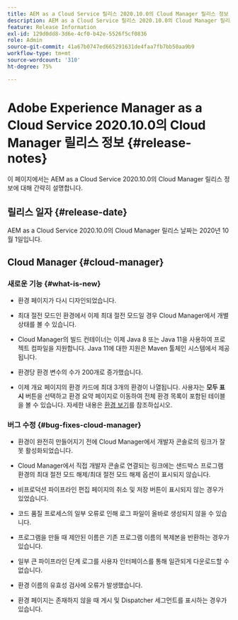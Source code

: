 ```yaml
---
title: AEM as a Cloud Service 릴리스 2020.10.0의 Cloud Manager 릴리스 정보
description: AEM as a Cloud Service 릴리스 2020.10.0의 Cloud Manager 릴리스 정보
feature: Release Information
exl-id: 129d0dd8-3d6e-4cf0-b42e-5526f5cf0836
role: Admin
source-git-commit: 41a67b0747ed665291631de4faa7fb7bb50aa9b9
workflow-type: tm+mt
source-wordcount: '310'
ht-degree: 75%

---
```


# Adobe Experience Manager as a Cloud Service 2020.10.0의 Cloud Manager 릴리스 정보 {#release-notes}

이 페이지에서는 AEM as a Cloud Service 2020.10.0의 Cloud Manager 릴리스 정보에 대해 간략히 설명합니다.

## 릴리스 일자 {#release-date}

AEM as a Cloud Service 2020.10.0의 Cloud Manager 릴리스 날짜는 2020년 10월 1일입니다.

## Cloud Manager {#cloud-manager}

### 새로운 기능 {#what-is-new}

* 환경 페이지가 다시 디자인되었습니다.

* 최대 절전 모드인 환경에서 이제 최대 절전 모드일 경우 Cloud Manager에서 개별 상태를 볼 수 있습니다.

* Cloud Manager의 빌드 컨테이너는 이제 Java 8 또는 Java 11을 사용하여 프로젝트 컴파일을 지원합니다. Java 11에 대한 지원은 Maven 툴체인 시스템에서 제공됩니다.

* 환경당 환경 변수의 수가 200개로 증가했습니다.

* 이제 개요 페이지의 환경 카드에 최대 3개의 환경이 나열됩니다. 사용자는 **모두 표시** 버튼을 선택하고 환경 요약 페이지로 이동하여 전체 환경 목록이 포함된 테이블을 볼 수 있습니다.
자세한 내용은 [환경 보기](/help/implementing/cloud-manager/manage-environments.md#viewing-environment)를 참조하십시오.


### 버그 수정 {#bug-fixes-cloud-manager}

* 환경이 완전히 만들어지기 전에 Cloud Manager에서 개발자 콘솔로의 링크가 잘못 활성화되었습니다.

* Cloud Manager에서 직접 개발자 콘솔로 연결되는 링크에는 샌드박스 프로그램 환경의 최대 절전 모드 해제/최대 절전 모드 해제 옵션이 표시되지 않습니다.

* 비프로덕션 파이프라인 편집 페이지의 취소 및 저장 버튼이 표시되지 않는 경우가 있었습니다.

* 코드 품질 프로세스의 일부 오류로 인해 로그 파일이 올바로 생성되지 않을 수 있습니다.

* 프로그램을 만들 때 제안된 이름은 기존 프로그램 이름의 복제본을 반환하는 경우가 있습니다.

* 일부 큰 파이프라인 단계 로그를 사용자 인터페이스를 통해 일관되게 다운로드할 수 없습니다.

* 환경 이름의 유효성 검사에 오류가 발생했습니다.

* 환경 페이지는 존재하지 않을 때 게시 및 Dispatcher 세그먼트를 표시하는 경우가 있습니다.

